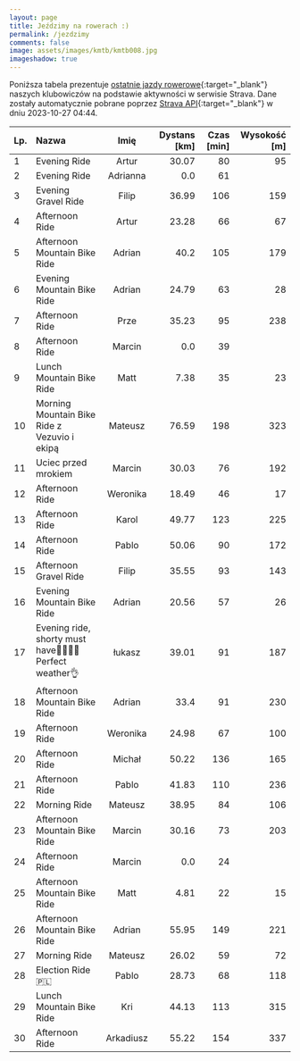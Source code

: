 ```yaml
---
layout: page
title: Jeździmy na rowerach :)
permalink: /jezdzimy
comments: false
image: assets/images/kmtb/kmtb008.jpg
imageshadow: true
---
```


Poniższa tabela prezentuje [ostatnie jazdy rowerowe](https://www.strava.com/clubs/336381){:target="_blank"} naszych klubowiczów na podstawie aktywności w serwisie Strava. Dane zostały automatycznie pobrane poprzez [Strava API](https://developers.strava.com/docs/reference/#api-Clubs-getClubActivitiesById){:target="_blank"} w dniu 2023-10-27 04:44.

Lp. | Nazwa | Imię | Dystans [km] | Czas [min] | Wysokość [m]
:--- | :--- | :---: | ---: | ---: | ---:
1|Evening Ride|Artur|30.07|80|95
2|Evening Ride|Adrianna|0.0|61|
3|Evening Gravel Ride|Filip|36.99|106|159
4|Afternoon Ride|Artur|23.28|66|67
5|Afternoon Mountain Bike Ride|Adrian|40.2|105|179
6|Evening Mountain Bike Ride|Adrian|24.79|63|28
7|Afternoon Ride|Prze|35.23|95|238
8|Afternoon Ride|Marcin|0.0|39|
9|Lunch Mountain Bike Ride|Matt|7.38|35|23
10|Morning Mountain Bike Ride z Vezuvio i ekipą|Mateusz|76.59|198|323
11|Uciec przed mrokiem|Marcin|30.03|76|192
12|Afternoon Ride|Weronika|18.49|46|17
13|Afternoon Ride|Karol|49.77|123|225
14|Afternoon Ride|Pablo|50.06|90|172
15|Afternoon Gravel Ride|Filip|35.55|93|143
16|Evening Mountain Bike Ride|Adrian|20.56|57|26
17|Evening ride, shorty must have🐝🚴‍♂️🌞Perfect weather👌|łukasz|39.01|91|187
18|Afternoon Mountain Bike Ride|Adrian|33.4|91|230
19|Afternoon Ride|Weronika|24.98|67|100
20|Afternoon Ride|Michał|50.22|136|165
21|Afternoon Ride|Pablo|41.83|110|236
22|Morning Ride|Mateusz|38.95|84|106
23|Afternoon Mountain Bike Ride|Marcin|30.16|73|203
24|Afternoon Ride|Marcin|0.0|24|
25|Afternoon Mountain Bike Ride|Matt|4.81|22|15
26|Afternoon Mountain Bike Ride|Adrian|55.95|149|221
27|Morning Ride|Mateusz|26.02|59|72
28|Election Ride 🇵🇱|Pablo|28.73|68|118
29|Lunch Mountain Bike Ride|Kri|44.13|113|315
30|Afternoon Ride|Arkadiusz|55.22|154|337
